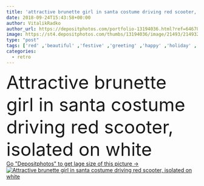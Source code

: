 ```yaml
---
title: 'attractive brunette girl in santa costume driving red scooter, isolated on white'
date: 2018-09-24T15:43:58+00:00
author: VitalikRadko
author_url: https://depositphotos.com/portfolio-13194036.html?ref=64678756
image: https://st4.depositphotos.com/thumbs/13194036/image/21493/214932248/api_thumb_450.jpg?forcejpeg=true
type: "post"
tags: ['red' ,'beautiful' ,'festive' ,'greeting' ,'happy' ,'holiday' ,'xmas' ,'person' ,'girl' ,'female' ,'people' ,'caucasian' ,'transport' ,'vehicle' ,'transportation' ,'brunette' ,'style' ,'retro' ,'vintage' ,'driving' ,'winter' ,'nicholas' ,'woman' ,'drive' ,'attractive' ,'posing' ,'costume' ,'motorbike' ,'motorcycle' ,'christmastime' ,'wintertime' ,'scooter' ,'Isolated On White' ,'copy space' ,'New Year' ,'Studio Shot' ,'young adult' ,'merry christmas' ,'santa claus' ,'santa hat' ]
categories: 
  - retro
---
```

<div aling="center">
            <font size="60"> Attractive brunette girl in santa costume driving red scooter, isolated on white</font>   
</div>
<div>
    <a href='https://st4.depositphotos.com/thumbs/13194036/image/21493/214932248/api_thumb_450.jpg?forcejpeg=true?ref=64678756' target=_blank > Go "Depositphotos" to get lage size of this picture ->
        <img href='https://st4.depositphotos.com/thumbs/13194036/image/21493/214932248/api_thumb_450.jpg?forcejpeg=true?ref=64678756' src='https://st4.depositphotos.com/13194036/21493/i/950/depositphotos_214932248-stock-photo-attractive-brunette-girl-santa-costume.jpg?forcejpeg=true' alt='Attractive brunette girl in santa costume driving red scooter, isolated on white' >
    </a>
</div>
